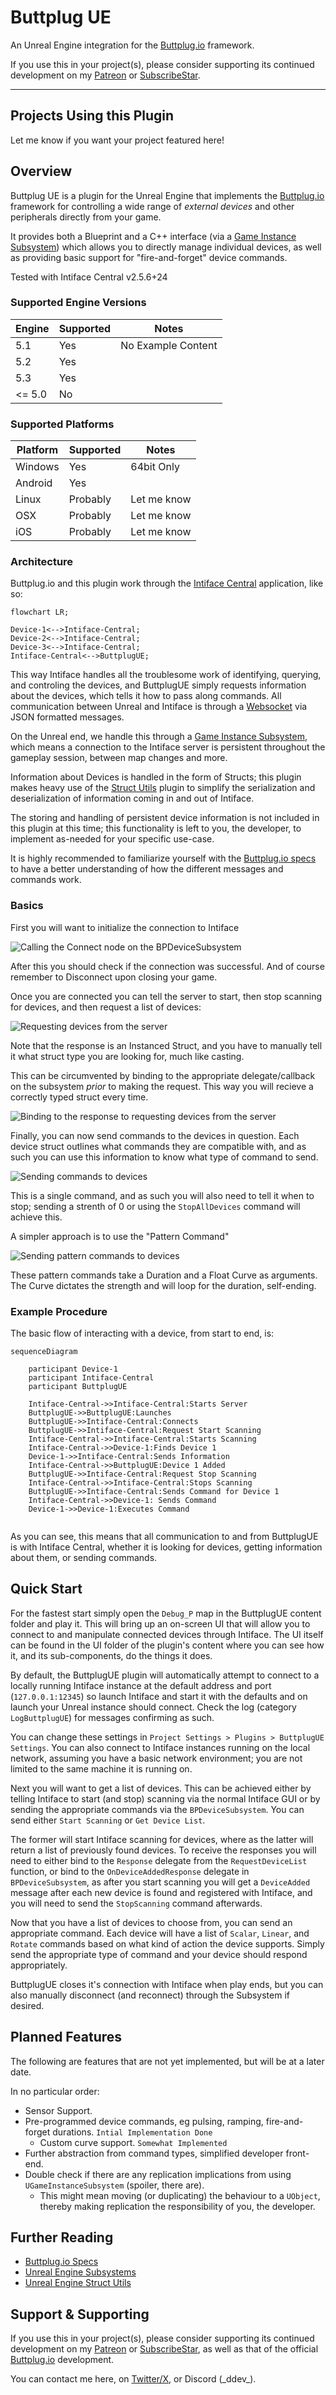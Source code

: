 # Buttplug UE

An Unreal Engine integration for the [Buttplug.io](https://buttplug.io/) framework.

If you use this in your project(s), please consider supporting its continued development on my [Patreon](https://www.patreon.com/DeviantdVeloper) or [SubscribeStar](https://subscribestar.adult/deviant-dveloper).

---

## Projects Using this Plugin

Let me know if you want your project featured here!

## Overview

Buttplug UE is a plugin for the Unreal Engine that implements the [Buttplug.io](https://buttplug.io/) framework for controlling a wide range of *external devices* and other peripherals directly from your game.

It provides both a Blueprint and a C++ interface (via a [Game Instance Subsystem](https://dev.epicgames.com/documentation/en-us/unreal-engine/API/Runtime/Engine/Subsystems/UGameInstanceSubsystem?application_version=5.3)) which allows you to directly manage individual devices, as well as providing basic support for "fire-and-forget" device commands.

Tested with Intiface Central v2.5.6+24

### Supported Engine Versions

| Engine | Supported | Notes              |
| ------ | --------- | ------------------ |
| 5.1    | Yes       | No Example Content |
| 5.2    | Yes       |                    |
| 5.3    | Yes       |                    |
| <= 5.0 | No        |                    |

### Supported Platforms

| Platform | Supported | Notes       |
| -------- | --------- | ----------- |
| Windows  | Yes       | 64bit Only  |
| Android  | Yes       |             |
| Linux    | Probably  | Let me know |
| OSX      | Probably  | Let me know |
| iOS      | Probably  | Let me know |

### Architecture

Buttplug.io and this plugin work through the [Intiface Central](https://intiface.com/central/) application, like so:

```mermaid
flowchart LR;

Device-1<-->Intiface-Central;
Device-2<-->Intiface-Central;
Device-3<-->Intiface-Central;
Intiface-Central<-->ButtplugUE;

```

This way Intiface handles all the troublesome work of identifying, querying, and controling the devices, and ButtplugUE simply requests information about the devices, which tells it how to pass along commands. All communication between Unreal and Intiface is through a [Websocket](https://docs.unrealengine.com/5.0/en-US/API/Runtime/WebSockets/) via JSON formatted messages.

On the Unreal end, we handle this through a [Game Instance Subsystem](https://docs.unrealengine.com/5.0/en-US/programming-subsystems-in-unreal-engine/), which means a connection to the Intiface server is persistent throughout the gameplay session, between map changes and more.

Information about Devices is handled in the form of Structs; this plugin makes heavy use of the [Struct Utils](https://docs.unrealengine.com/5.1/en-US/API/Plugins/StructUtils/) plugin to simplify the serialization and deserialization of information coming in and out of Intiface.

The storing and handling of persistent device information is not included in this plugin at this time; this functionality is left to you, the developer, to implement as-needed for your specific use-case.

It is highly recommended to familiarize yourself with the [Buttplug.io specs](https://buttplug-developer-guide.docs.buttplug.io/docs/spec) to have a better understanding of how the different messages and commands work.

### Basics

First you will want to initialize the connection to Intiface

![Calling the Connect node on the BPDeviceSubsystem](./Docs/Images/ConnDisconnIsConn.png)

After this you should check if the connection was successful. And of course remember to Disconnect upon closing your game.

Once you are connected you can tell the server to start, then stop scanning for devices, and then request a list of devices:

![Requesting devices from the server](./Docs/Images/ScanningAndDeviceList.png)

Note that the response is an Instanced Struct, and you have to manually tell it what struct type you are looking for, much like casting.

This can be circumvented by binding to the appropriate delegate/callback on the subsystem *prior* to making the request. This way you will recieve a correctly typed struct every time.

![Binding to the response to requesting devices from the server](./Docs/Images/BoundDeviceList.png)

Finally, you can now send commands to  the devices in question. Each device struct outlines what commands they are compatible with, and as such you can use this information to know what type of command to send.

![Sending commands to devices](./Docs/Images/SendCommands.png)

This is a single command, and as such you will also need to tell it when to stop; sending a strenth of 0 or using the `StopAllDevices` command will achieve this.

A simpler approach is to use the "Pattern Command"

![Sending pattern commands to devices](./Docs/Images/SendPatternCommands.png)

These pattern commands take a Duration and a Float Curve as arguments. The Curve dictates the strength and will loop for the duration, self-ending.

### Example Procedure

The basic flow of interacting with a device, from start to end, is:

```mermaid
sequenceDiagram

    participant Device-1
    participant Intiface-Central
    participant ButtplugUE

    Intiface-Central->>Intiface-Central:Starts Server
    ButtplugUE->>ButtplugUE:Launches
    ButtplugUE->>Intiface-Central:Connects
    ButtplugUE->>Intiface-Central:Request Start Scanning
    Intiface-Central->>Intiface-Central:Starts Scanning
    Intiface-Central->>Device-1:Finds Device 1
    Device-1->>Intiface-Central:Sends Information
    Intiface-Central->>ButtplugUE:Device 1 Added
    ButtplugUE->>Intiface-Central:Request Stop Scanning
    Intiface-Central->>Intiface-Central:Stops Scanning
    ButtplugUE->>Intiface-Central:Sends Command for Device 1
    Intiface-Central->>Device-1: Sends Command
    Device-1->>Device-1:Executes Command
    
```

As you can see, this means that all communication to and from ButtplugUE is with Intiface Central, whether it is looking for devices, getting information about them, or sending commands.

## Quick Start

For the fastest start simply open the `Debug_P` map in the ButtplugUE content folder and play it. This will bring up an on-screen UI that will allow you to connect to and manipulate connected devices through Intiface. The UI itself can be found in the UI folder of the plugin's content where you can see how it, and its sub-components, do the things it does.

By default, the ButtplugUE plugin will automatically attempt to connect to a locally running Intiface instance at the default address and port (`127.0.0.1:12345`) so launch Intiface and start it with the defaults and on launch your Unreal instance should connect. Check the log (category `LogButtplugUE`) for messages confirming as such.

You can change these settings in `Project Settings > Plugins > ButtplugUE Settings`. You can also connect to Intiface instances running on the local network, assuming you have a basic network environment; you are not limited to the same machine it is running on.

Next you will want to get a list of devices. This can be achieved either by telling Intiface to start (and stop) scanning via the normal Intiface GUI or by sending the appropriate commands via the `BPDeviceSubsystem`. You can send either `Start Scanning` or `Get Device List`.

The former will start Intiface scanning for devices, where as the latter will return a list of previously found devices. To receive the responses you will need to either bind to the `Response` delegate from the `RequestDeviceList` function, or bind to the `OnDeviceAddedResponse` delegate in `BPDeviceSubsystem`, as after you start scanning you will get a `DeviceAdded` message after each new device is found and registered with Intiface, and you will need to send the `StopScanning` command afterwards.

Now that you have a list of devices to choose from, you can send an appropriate command. Each device will have a list of `Scalar`, `Linear`, and `Rotate` commands based on what kind of action the device supports. Simply send the appropriate type of command and your device should respond appropriately.

ButtplugUE closes it's connection with Intiface when play ends, but you can also manually disconnect (and reconnect) through the Subsystem if desired.

## Planned Features

The following are features that are not yet implemented, but will be at a later date.

In no particular order:

- Sensor Support.
- Pre-programmed device commands, eg pulsing, ramping, fire-and-forget durations. `Intial Implementation Done`
    - Custom curve support. `Somewhat Implemented`
- Further abstraction from command types, simplified developer front-end.
- Double check if there are any replication implications from using `UGameInstanceSubsystem` (spoiler, there are).
    - This might mean moving (or duplicating) the behaviour to a `UObject`, thereby making replication the responsibility of you, the developer.

## Further Reading

- [Buttplug.io Specs](https://buttplug-developer-guide.docs.buttplug.io/docs/spec)
- [Unreal Engine Subsystems](https://docs.unrealengine.com/5.0/en-US/programming-subsystems-in-unreal-engine/)
- [Unreal Engine Struct Utils](https://docs.unrealengine.com/5.1/en-US/API/Plugins/StructUtils/)

## Support & Supporting

If you use this in your project(s), please consider supporting its continued development on my [Patreon](https://www.patreon.com/DeviantdVeloper) or [SubscribeStar](https://subscribestar.adult/deviant-dveloper), as well as that of the official [Buttplug.io](https://www.patreon.com/qdot) development.

You can contact me here, on [Twitter/X](https://twitter.com/DeviantDveloper), or Discord (\_ddev\_).
